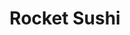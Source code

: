 ---
layout: place
title: "Rocket Sushi"
permalink: /california/san-francisco/rocket-sushi.html
stateAbbr: CA
stateName: California
cityName: San Francisco
seo:
  name: "Rocket Sushi"
  type: Restaurant
  links: http://www.rocketsushisf.com/
description: "Contemporary Japanese joint with a sushi train & patio seating, also preparing noodle & rice dishes. Rocket Sushi serves delicious sushi in San Francisco, California. Try fresh Japanese dishes for a great dining experience. Available for takeout, delivery, lunch, and dinner."
place_id: ChIJhecuAliBhYARyeSnN9PLdBE
photos:
  - name: >-
      places/ChIJhecuAliBhYARyeSnN9PLdBE/photos/AeeoHcL97BxAgxYSEYqOd_xAIuHDc09fmoHeLx14SU6_MCb-4fScIj8ad-634zZiHTsKw6vmx1KSfM2zI5gjkhrtAE1ZoExuEGNO49j4Yw2Kj3-7E8OkYHPk_XUDBr1HAkTNlCRVeD227Wf9xqaKc-QFXmdTY218znL142GoeAiHQidCSK-eMPCLDGo7ZpUIngdygaGs-AYZ5D7fA_xUnQn8iYwIJJh0Gm7HVM4_S0mUfZ1mUDzD7xXT2Yx2HL5U4f8omC6dFW9sznKovbSIOv-lOUKXQuBQl5ZzRwqeZmzbO6s
    widthPx: 4032
    heightPx: 3024
    authorAttributions:
      - displayName: Rocket Sushi
        uri: https://maps.google.com/maps/contrib/112139519470676780537
        photoUri: >-
          https://lh3.googleusercontent.com/a-/ALV-UjWcWqDr1hWJwtE3N8NTl7RTNtk2Uf6Lkss3CW2PBGy9S6dyvqI=s100-p-k-no-mo
    flagContentUri: >-
      https://www.google.com/local/imagery/report/?cb_client=maps_api_places.places_api&image_key=!1e10!2sAF1QipO-W7dO-bD8YH2m0K5PUNJgk3GGNGIL78EDxSY&hl=en-US
    googleMapsUri: >-
      https://www.google.com/maps/place//data=!3m4!1e2!3m2!1sAF1QipO-W7dO-bD8YH2m0K5PUNJgk3GGNGIL78EDxSY!2e10!4m2!3m1!1s0x80858158022ee785:0x1174cbd337a7e4c9
  - name: >-
      places/ChIJhecuAliBhYARyeSnN9PLdBE/photos/AeeoHcKS9yRJLPhYYDHRGQJoe4nTfA-E9tiM9quxDa1mrc_t7kiR--ZBTnXmUZMb3cN8AOs6qCYYtiv1IeEVP_MGGZ0cmRC_lAvsIH2HyEwPd0GPAUcJ3ka1fmD0WBrg8THkyZnn0J55hmPa12rac0-gH1I-6NdZ-yC8uNTu8-RZAD97Lt1sx6HjJiZaseDmCkv28wyZO0bBwlTsB3K-EFoXqD0t--LYzQ1Ixd1IhRtu0su_AqXY2SlQI_nvBNdQxEgcdQKvxe37BZ0Mik2cnRFrQg_GkRfSatMa9Vngbmvye_M
    widthPx: 800
    heightPx: 533
    authorAttributions:
      - displayName: Rocket Sushi
        uri: https://maps.google.com/maps/contrib/112139519470676780537
        photoUri: >-
          https://lh3.googleusercontent.com/a-/ALV-UjWcWqDr1hWJwtE3N8NTl7RTNtk2Uf6Lkss3CW2PBGy9S6dyvqI=s100-p-k-no-mo
    flagContentUri: >-
      https://www.google.com/local/imagery/report/?cb_client=maps_api_places.places_api&image_key=!1e10!2sAF1QipO_OhrVeRm5dlXY17oiJWyeTR2oixDtxOXFtwc&hl=en-US
    googleMapsUri: >-
      https://www.google.com/maps/place//data=!3m4!1e2!3m2!1sAF1QipO_OhrVeRm5dlXY17oiJWyeTR2oixDtxOXFtwc!2e10!4m2!3m1!1s0x80858158022ee785:0x1174cbd337a7e4c9
  - name: >-
      places/ChIJhecuAliBhYARyeSnN9PLdBE/photos/AeeoHcIRgPkzviZc0kQRnF8IMeufuLMuz65jEh8N8NuGJoVVVe0Q8RjL078dBPYEPivuyA9nZv0PS5SA2aw2CHDI8bdfdXqWnaInhdm5m8TdJQkeBimsRbWNB1BsGGXEWN_GYWQ8ajdM4T5zlgKeWG879pYFbjKvYEEfc_x478rrV9I2Kk0qC-6IJIH9Wevpezj_BAQVeClxhhFXunyIodtdFAFx89naZoTwND1eXiQiPKQYB113LwJkVuRwqPEAzYP7Ev31BPK-0zrIkwyABlby0x7nWRWXUA_bkVRhQNdW9DVlFiN_WiD6tn2nyhZ3d7WyMewZ6lKWmstnjWThNM1fB3MkIdiLggDRM0tY3gILm1SopE49dI_fhoIr27oKniKY9mFleF6vAA0WeE104k41DKqwNv1Z5Xo5B9I083RuztvVu3AI
    widthPx: 2268
    heightPx: 2267
    authorAttributions:
      - displayName: Brian Kennedy
        uri: https://maps.google.com/maps/contrib/107475167775762752157
        photoUri: >-
          https://lh3.googleusercontent.com/a-/ALV-UjVFjqMQeTAZScbNwnsivMyIXTBjwIpgIQ16JyWgRuA85Cw5-JdtDg=s100-p-k-no-mo
    flagContentUri: >-
      https://www.google.com/local/imagery/report/?cb_client=maps_api_places.places_api&image_key=!1e10!2sCIHM0ogKEICAgMCI27yR_wE&hl=en-US
    googleMapsUri: >-
      https://www.google.com/maps/place//data=!3m4!1e2!3m2!1sCIHM0ogKEICAgMCI27yR_wE!2e10!4m2!3m1!1s0x80858158022ee785:0x1174cbd337a7e4c9
  - name: >-
      places/ChIJhecuAliBhYARyeSnN9PLdBE/photos/AeeoHcLP-YRqA_DWRqQwZnZaMVPthnyeww3ZhX0UTF1KFUGy6f7efDdDr8GDptW1Nx0HPzrxV_DKj3vUXIpHqd_SH_nanmvBmWhm0gqq6zcsQEpGMFERrsiyz2HeCNCXYz6Q0DmdEpl63vU_BTTPjKDexYdjWA7TeSgCsE7WPwa-WXGvYiSpT8Gu_gHizaQaKj1hfe6CW3cdxz3RxkO6PrrXZcuqNmJYMgCZjE7pUBxWmayXdUPrAV2D9VEu2ofWnLNIB39JoAnBlMXtFjFhBXHBB8GJ443f72m2iZQEktEA588
    widthPx: 761
    heightPx: 429
    authorAttributions:
      - displayName: Rocket Sushi
        uri: https://maps.google.com/maps/contrib/112139519470676780537
        photoUri: >-
          https://lh3.googleusercontent.com/a-/ALV-UjWcWqDr1hWJwtE3N8NTl7RTNtk2Uf6Lkss3CW2PBGy9S6dyvqI=s100-p-k-no-mo
    flagContentUri: >-
      https://www.google.com/local/imagery/report/?cb_client=maps_api_places.places_api&image_key=!1e10!2sAF1QipPzqLr7keZXBMntHOxOho3Mh5q4UMmRQx8YQ-Y&hl=en-US
    googleMapsUri: >-
      https://www.google.com/maps/place//data=!3m4!1e2!3m2!1sAF1QipPzqLr7keZXBMntHOxOho3Mh5q4UMmRQx8YQ-Y!2e10!4m2!3m1!1s0x80858158022ee785:0x1174cbd337a7e4c9
  - name: >-
      places/ChIJhecuAliBhYARyeSnN9PLdBE/photos/AeeoHcL1odLQOA0Du2JphL5nqwI-SaTyMoSPPY3Wb54Zp4GzIDrPrnYtLFKIlgEhgZmHyEMMV4YmoyP1vjOD_RZ79h1R8o_sx9DELpTiX7KeDL3S2LSPn-czAt1jol6hgUBGdGR7rvuNrbTkGCjCkEYZERVf3PCTIY34w6BMdTAgAKstJLZpbZUxJ_n2Ou6EBV0q-OU0FwrKhfwDwnzPKZeAuEmmn9TM_zhMt5fdSECvYcL9EYDJcj61I4J8PF2Ucgjv1beu2E0pkvrvYuS-lKDarieUJtKjNwkAztnimK8gcIeY9ayRlxXdYR6OJTh0YmHLRqdtd03vJwDr23FhbCnUuxyVkftvFrO-jZLqDey_oIGVYwo-q92JmvS7OYdhB9TP_2Bafht6BaghUeV-32_Ahu3tyMHDRw3bMP8JLecZmb7xe8Fv
    widthPx: 2700
    heightPx: 4800
    authorAttributions:
      - displayName: Elijah Soria
        uri: https://maps.google.com/maps/contrib/113320241634778190253
        photoUri: >-
          https://lh3.googleusercontent.com/a-/ALV-UjVeTSUZWjmpayrW84uNayrah_3DQNiTFUh8x-ocBf69Ti6Dyy_o1Q=s100-p-k-no-mo
    flagContentUri: >-
      https://www.google.com/local/imagery/report/?cb_client=maps_api_places.places_api&image_key=!1e10!2sCIHM0ogKEICAgMDI2sz81wE&hl=en-US
    googleMapsUri: >-
      https://www.google.com/maps/place//data=!3m4!1e2!3m2!1sCIHM0ogKEICAgMDI2sz81wE!2e10!4m2!3m1!1s0x80858158022ee785:0x1174cbd337a7e4c9
  - name: >-
      places/ChIJhecuAliBhYARyeSnN9PLdBE/photos/AeeoHcKP8Vw2XnXkdmSR7J7cHW4Cnj8eWPORhnNYQz7lRYn0JOb3ZKnQX8cELK5nQfPf-cI7PujV5Jdwf0EYbSS-2IqGgqydIO-F2zq4lJuNZ6OliY6ZBgDdqmEB1oClpXwEGHgjujCnSZqZI0FOHQZYDAlWfJMKewf9EHFwkQmXsiPb-F5rPmIIl0eO2Yd_UDQxm68Ayaq9Udxbbw8SCY_tj5WJi0o5jEoTbmzFJVFJi_r49QobHozUE2ADKnSrxQ34poS6JejF0WE8GMOoBvV1WJ86ae7oJiaqELqJlGNi5usQVNaBy54_uyAZQbp2IhjQ7aK-yyxAO089EYULXgS27kRRglZxGjV2JZWablEKztAzcO25WVlfgxiIfaRMeE_xiBUcVgDJHuj--R0jWLAG_5imW21teDbGGAl17TJ4ExRYDg
    widthPx: 3709
    heightPx: 3240
    authorAttributions:
      - displayName: Kenneth Leung
        uri: https://maps.google.com/maps/contrib/105074529566645374705
        photoUri: >-
          https://lh3.googleusercontent.com/a/ACg8ocLoV3CjLtQRcEl_xv4ofZu1dhZdg5gO_r3vJxbn3OzCtN_7CB9w=s100-p-k-no-mo
    flagContentUri: >-
      https://www.google.com/local/imagery/report/?cb_client=maps_api_places.places_api&image_key=!1e10!2sCIHM0ogKEICAgMDAqq3MaQ&hl=en-US
    googleMapsUri: >-
      https://www.google.com/maps/place//data=!3m4!1e2!3m2!1sCIHM0ogKEICAgMDAqq3MaQ!2e10!4m2!3m1!1s0x80858158022ee785:0x1174cbd337a7e4c9
  - name: >-
      places/ChIJhecuAliBhYARyeSnN9PLdBE/photos/AeeoHcJQUeOpRqVcXJ5K903ExJu6FfbreLEUH9vF56srI4wKin_DluIhdrqCMaHWzeoB5L2FihDhOj6j-U4MGOH4VfgnDlB6NYAz9EdLKEtq_yu80ccnY0dvRSbxbFmNpD4Qk-0846m2NG6hIdoWLelClC8Xqn9DtuwH1Fxh7kopV7GregrTuaJyNHcQJ5_R-qQYZ2tAF6xz_EXkWIuYs_32GO9G9FoabHipK0PUCSCV-8PfvONFC0jHqmUL6FYzIOgG0XSyId60CcSZ7GTuYe7WlBpWvT_T8jJvqx1Ps09U_76PxEy7PpQ-WCx0cIEYeFRJKdHSHJVYQktAMY-C-rBfy-sYc7JXoIzZ-ewVGM8CPqARKAuLty_gr8mvbpdGOfejgX62dikqv3xtskfaKJ_CrDrFlE19aKPq1NvdLvTVHBcrzu-k
    widthPx: 2560
    heightPx: 1920
    authorAttributions:
      - displayName: Chef Tony
        uri: https://maps.google.com/maps/contrib/107813554259316757255
        photoUri: >-
          https://lh3.googleusercontent.com/a-/ALV-UjV4eNYNMU-A09VgioLST0qBvhBTH1YPn14JMOXEbpgClfDC8Gg2=s100-p-k-no-mo
    flagContentUri: >-
      https://www.google.com/local/imagery/report/?cb_client=maps_api_places.places_api&image_key=!1e10!2sCIHM0ogKEICAgIDTuq_PtgE&hl=en-US
    googleMapsUri: >-
      https://www.google.com/maps/place//data=!3m4!1e2!3m2!1sCIHM0ogKEICAgIDTuq_PtgE!2e10!4m2!3m1!1s0x80858158022ee785:0x1174cbd337a7e4c9
  - name: >-
      places/ChIJhecuAliBhYARyeSnN9PLdBE/photos/AeeoHcKFCZEQrvzU_Pp55rZ9j7IIVIIrsyNdJXCi0doyO_MUcv1UHB_Ksm3Lks4EAbkRsp7XpsrnEsWVYQa0GSskt6zp_kdlISWfZEB6q8W9yYicPHcK0tKwjys39t5hZYPOJO1aBhT2UkChXu144mqIBvUe3oIkkHp-m_VRtF5QMYy-oj1Cs7WVwAw0SU5q5w9zzqIDXhL0fLYM_iwJA8vVC4lXbJwQQDAKKPsUbStkGWoXxmM8V8_nfq8no1nHzAOTvHMNGYPoIXX-s3a2IQKGjE324aQtarJ68o_Spbv64rg
    widthPx: 800
    heightPx: 533
    authorAttributions:
      - displayName: Rocket Sushi
        uri: https://maps.google.com/maps/contrib/112139519470676780537
        photoUri: >-
          https://lh3.googleusercontent.com/a-/ALV-UjWcWqDr1hWJwtE3N8NTl7RTNtk2Uf6Lkss3CW2PBGy9S6dyvqI=s100-p-k-no-mo
    flagContentUri: >-
      https://www.google.com/local/imagery/report/?cb_client=maps_api_places.places_api&image_key=!1e10!2sAF1QipP46WyTRPBN_MNqVG7wsLpXQRiiR8xpixuuQ18&hl=en-US
    googleMapsUri: >-
      https://www.google.com/maps/place//data=!3m4!1e2!3m2!1sAF1QipP46WyTRPBN_MNqVG7wsLpXQRiiR8xpixuuQ18!2e10!4m2!3m1!1s0x80858158022ee785:0x1174cbd337a7e4c9
  - name: >-
      places/ChIJhecuAliBhYARyeSnN9PLdBE/photos/AeeoHcI0_sO5iOrIzfF8OHqAdXS_P0qo-XOVQK2nPR9YMBQ-oQTgUqtFsJSa73oLDAOeSwoEpQZTrkj1QQ2uRzT8kTUiaJcwojJZaxq-4ncAO5khx_xSobuhsVSvTfbaNWbINw6hwpVAb-vIUdejew2_TrDKW0SEdPqcaZqeHk_oH_BOsqpwHTs8NZEFj6mcuNP7dEeDyXt-1SrSk_ehPhi0IENBl7kGdo0NBC1MjJpij88fwooLumCWCWMljHojLEvPDXoFD22BFNHoM8OWnJhREPlt07HozOXV6Xc3iBYKKyDbQOe_ZQq2Tqz0Wr_zt4aQwxsuVL9yvp48CVdayArX9k4ANPxfTMUkZjETBgwbiX2tVKIVY9uqXgGtpQ_YAWcHCAB3DuIk7-nHSS2WqLve7gSq1hh8BSeeoEGzNjQg-7U
    widthPx: 4032
    heightPx: 3024
    authorAttributions:
      - displayName: Anelya
        uri: https://maps.google.com/maps/contrib/106858908421220149486
        photoUri: >-
          https://lh3.googleusercontent.com/a-/ALV-UjUzlGhe_5MwziiEFOXAD7xwSjBsjdqlGah7eMzxcunFdvT9R6Hrtw=s100-p-k-no-mo
    flagContentUri: >-
      https://www.google.com/local/imagery/report/?cb_client=maps_api_places.places_api&image_key=!1e10!2sCIHM0ogKEICAgIDjw53MOw&hl=en-US
    googleMapsUri: >-
      https://www.google.com/maps/place//data=!3m4!1e2!3m2!1sCIHM0ogKEICAgIDjw53MOw!2e10!4m2!3m1!1s0x80858158022ee785:0x1174cbd337a7e4c9
  - name: >-
      places/ChIJhecuAliBhYARyeSnN9PLdBE/photos/AeeoHcIUOzLfzkbuP1Ec-X48xTxtZCPQfOBasO8cj1Ec_i4WDIFoV4vxeAzzxQ0vQOJCHoGZbCKSIy5sM-o-htsOul5Y3IQTS9OMQCS4wAjYlGbNWqQslTT-9fBrOwVirayRLT4uPQ1M8EaOzJxYUxLIeU44Ddh8qPBgR17bMuOZxXBZ6Dk-O5ZzKcL1D5tUgTTZhxe1zBowXGeaTRlQG_3qYAnPQy1Narp5cB1i89AON_P8SYjA-bKwwNjDDvKIrD0vvjXRdanKCzAC6jOAhNFYUpbOs3jFssxjsN7TuI78DCEKKP5VXZkVgQeflAtsqVBCSd3V9DqH1BZbbfw8WgjDFl1ojWbNgYKLdlGWFDfW70JNm1Ve-eLe2xrxm87aE74htB6gR_lYy2bSPN1l2BGCRf_kROd8EeVf5A3vsvPVQKuAdA
    widthPx: 3824
    heightPx: 2929
    authorAttributions:
      - displayName: Kenneth Leung
        uri: https://maps.google.com/maps/contrib/105074529566645374705
        photoUri: >-
          https://lh3.googleusercontent.com/a/ACg8ocLoV3CjLtQRcEl_xv4ofZu1dhZdg5gO_r3vJxbn3OzCtN_7CB9w=s100-p-k-no-mo
    flagContentUri: >-
      https://www.google.com/local/imagery/report/?cb_client=maps_api_places.places_api&image_key=!1e10!2sCIHM0ogKEICAgMDAqq3MKQ&hl=en-US
    googleMapsUri: >-
      https://www.google.com/maps/place//data=!3m4!1e2!3m2!1sCIHM0ogKEICAgMDAqq3MKQ!2e10!4m2!3m1!1s0x80858158022ee785:0x1174cbd337a7e4c9
address: 1695 Market St, San Francisco, CA 94103, USA
street: 1695 Market St
city: San Francisco
state: CA
zip: '94103'
country: USA
neighborhood: SoMa
latitude: '37.772563'
longitude: '-122.421972'
accessibility_options:
  wheelchairAccessibleEntrance: true
  wheelchairAccessibleRestroom: true
  wheelchairAccessibleSeating: true
business_status: OPERATIONAL
name: Rocket Sushi
google_maps_links:
  directionsUri: >-
    https://www.google.com/maps/dir//''/data=!4m7!4m6!1m1!4e2!1m2!1m1!1s0x80858158022ee785:0x1174cbd337a7e4c9!3e0
  placeUri: https://maps.google.com/?cid=1257854303975498953
  writeAReviewUri: >-
    https://www.google.com/maps/place//data=!4m3!3m2!1s0x80858158022ee785:0x1174cbd337a7e4c9!12e1
  reviewsUri: >-
    https://www.google.com/maps/place//data=!4m4!3m3!1s0x80858158022ee785:0x1174cbd337a7e4c9!9m1!1b1
  photosUri: >-
    https://www.google.com/maps/place//data=!4m3!3m2!1s0x80858158022ee785:0x1174cbd337a7e4c9!10e5
primary_type: Japanese Restaurant
opening_hours:
  regular: null
  current: null
secondary_opening_hours:
  regular:
    weekdayDescriptions: null
    type: null
  current:
    weekdayDescriptions: null
    type: null
phone: (415) 872-9368
price_level: PRICE_LEVEL_MODERATE
price_range: $30 &ndash; $50
rating: '4.5'
rating_count: 0
website: http://www.rocketsushisf.com/
reviews:
  - name: >-
      places/ChIJhecuAliBhYARyeSnN9PLdBE/reviews/ChdDSUhNMG9nS0VJQ0FnSUNmdXFTV3lnRRAB
    relativePublishTimeDescription: 3 months ago
    rating: 5
    text:
      text: >-
        Clean establishment, attentive service and large portions!  Sushi is
        fresh and it’s delivered to your table via a rocket!  Half the fun is
        playing with the tech to order and receive your food.   Indoor and
        outdoor seating available.
      languageCode: en
    originalText:
      text: >-
        Clean establishment, attentive service and large portions!  Sushi is
        fresh and it’s delivered to your table via a rocket!  Half the fun is
        playing with the tech to order and receive your food.   Indoor and
        outdoor seating available.
      languageCode: en
    authorAttribution:
      displayName: lonnell williams
      uri: https://www.google.com/maps/contrib/106713407141544407989/reviews
      photoUri: >-
        https://lh3.googleusercontent.com/a-/ALV-UjVXejhhbJeNXofoVq-NDo-bl6MyVb-tIiJiQghLriQMoVdgZrPxsQ=s128-c0x00000000-cc-rp-mo-ba4
    publishTime: '2024-12-28T08:02:03.959760Z'
    flagContentUri: >-
      https://www.google.com/local/review/rap/report?postId=ChdDSUhNMG9nS0VJQ0FnSUNmdXFTV3lnRRAB&d=17924085&t=1
    googleMapsUri: >-
      https://www.google.com/maps/reviews/data=!4m6!14m5!1m4!2m3!1sChdDSUhNMG9nS0VJQ0FnSUNmdXFTV3lnRRAB!2m1!1s0x80858158022ee785:0x1174cbd337a7e4c9
  - name: >-
      places/ChIJhecuAliBhYARyeSnN9PLdBE/reviews/ChZDSUhNMG9nS0VJQ0FnTUR3eHR2N0dnEAE
    relativePublishTimeDescription: 2 weeks ago
    rating: 5
    text:
      text: >-
        I had dinner here on a Thursday evening. We were seated immediately and
        were immediately taken with the cool tablet that you use to order food
        and the "rocket sleds" that deliver the food. In addition to the
        ingenious and fun aspects of the restaurant, the star of the show was
        the food. I've had sushi all over the world, including many times in
        Japan, and I can honestly say that I've never had nigiri with such
        generous portions of totally fresh fish. Granted, the prices are
        relatively high (like $14 for two pieces) but given that you're getting
        about double the fish you'd normally see on a piece of nigiri, I think
        it's a fair price.


        In addition to nigiri, we had a couple of rolls and miso soup. All was
        top notch. If you're looking for a fun place to have truly amazing
        sushi, this is your place. Highly recommended!
      languageCode: en
    originalText:
      text: >-
        I had dinner here on a Thursday evening. We were seated immediately and
        were immediately taken with the cool tablet that you use to order food
        and the "rocket sleds" that deliver the food. In addition to the
        ingenious and fun aspects of the restaurant, the star of the show was
        the food. I've had sushi all over the world, including many times in
        Japan, and I can honestly say that I've never had nigiri with such
        generous portions of totally fresh fish. Granted, the prices are
        relatively high (like $14 for two pieces) but given that you're getting
        about double the fish you'd normally see on a piece of nigiri, I think
        it's a fair price.


        In addition to nigiri, we had a couple of rolls and miso soup. All was
        top notch. If you're looking for a fun place to have truly amazing
        sushi, this is your place. Highly recommended!
      languageCode: en
    authorAttribution:
      displayName: Mark Ehr
      uri: https://www.google.com/maps/contrib/117107679043731800175/reviews
      photoUri: >-
        https://lh3.googleusercontent.com/a-/ALV-UjWPU022n7Tm7Tqbtu8h6gxxBOecWhAbtxqX9pUHJ2S9_H-Rq7gk=s128-c0x00000000-cc-rp-mo-ba3
    publishTime: '2025-03-25T15:03:25.640453Z'
    flagContentUri: >-
      https://www.google.com/local/review/rap/report?postId=ChZDSUhNMG9nS0VJQ0FnTUR3eHR2N0dnEAE&d=17924085&t=1
    googleMapsUri: >-
      https://www.google.com/maps/reviews/data=!4m6!14m5!1m4!2m3!1sChZDSUhNMG9nS0VJQ0FnTUR3eHR2N0dnEAE!2m1!1s0x80858158022ee785:0x1174cbd337a7e4c9
  - name: >-
      places/ChIJhecuAliBhYARyeSnN9PLdBE/reviews/ChZDSUhNMG9nS0VJQ0FnSUREcHBiQkpBEAE
    relativePublishTimeDescription: 12 months ago
    rating: 5
    text:
      text: >-
        This place is great. I don't even know why they have servers. We'll I
        understand why they have them. Anyway, service was helpful and on top of
        it. You order off a tablet at the table and your food arrives on a
        rocket train to your table. It was way cool. Recommend going just to
        watch that. They also had vegan rolls and other options for vegan.

        I ordered the Candle Stick roll and an amazing Golden Spicy Tuna roll.
      languageCode: en
    originalText:
      text: >-
        This place is great. I don't even know why they have servers. We'll I
        understand why they have them. Anyway, service was helpful and on top of
        it. You order off a tablet at the table and your food arrives on a
        rocket train to your table. It was way cool. Recommend going just to
        watch that. They also had vegan rolls and other options for vegan.

        I ordered the Candle Stick roll and an amazing Golden Spicy Tuna roll.
      languageCode: en
    authorAttribution:
      displayName: Tony B
      uri: https://www.google.com/maps/contrib/105125751291231089218/reviews
      photoUri: >-
        https://lh3.googleusercontent.com/a/ACg8ocIxoYgsel-NdX4ImZl--Xz89CDyloN6jkbwdsC9S23VdB2jEw=s128-c0x00000000-cc-rp-mo-ba4
    publishTime: '2024-04-13T23:27:20.073523Z'
    flagContentUri: >-
      https://www.google.com/local/review/rap/report?postId=ChZDSUhNMG9nS0VJQ0FnSUREcHBiQkpBEAE&d=17924085&t=1
    googleMapsUri: >-
      https://www.google.com/maps/reviews/data=!4m6!14m5!1m4!2m3!1sChZDSUhNMG9nS0VJQ0FnSUREcHBiQkpBEAE!2m1!1s0x80858158022ee785:0x1174cbd337a7e4c9
  - name: >-
      places/ChIJhecuAliBhYARyeSnN9PLdBE/reviews/ChZDSUhNMG9nS0VJQ0FnTUNJMjd5UlB3EAE
    relativePublishTimeDescription: a week ago
    rating: 4
    text:
      text: >-
        For ambience, you will be dining in bright,  functional lighting next to
        a long table covered in the supplies needed to prepare delivery orders,
        but the food is truly great
      languageCode: en
    originalText:
      text: >-
        For ambience, you will be dining in bright,  functional lighting next to
        a long table covered in the supplies needed to prepare delivery orders,
        but the food is truly great
      languageCode: en
    authorAttribution:
      displayName: Brian Kennedy
      uri: https://www.google.com/maps/contrib/107475167775762752157/reviews
      photoUri: >-
        https://lh3.googleusercontent.com/a-/ALV-UjVFjqMQeTAZScbNwnsivMyIXTBjwIpgIQ16JyWgRuA85Cw5-JdtDg=s128-c0x00000000-cc-rp-mo-ba3
    publishTime: '2025-04-04T22:07:03.975981Z'
    flagContentUri: >-
      https://www.google.com/local/review/rap/report?postId=ChZDSUhNMG9nS0VJQ0FnTUNJMjd5UlB3EAE&d=17924085&t=1
    googleMapsUri: >-
      https://www.google.com/maps/reviews/data=!4m6!14m5!1m4!2m3!1sChZDSUhNMG9nS0VJQ0FnTUNJMjd5UlB3EAE!2m1!1s0x80858158022ee785:0x1174cbd337a7e4c9
  - name: >-
      places/ChIJhecuAliBhYARyeSnN9PLdBE/reviews/ChZDSUhNMG9nS0VJQ0FnSURYbklLNllREAE
    relativePublishTimeDescription: 5 months ago
    rating: 4
    text:
      text: >-
        Lunch on Sunday last week for party of two. Sashimi was tasty and looked
        fresh. Love their raw fatty tuna, 4 large slices with each one scored in
        diamond pattern for better easier enjoyment. Unagi nigiri and toro
        nigiri were huge, not the typical one bite size. Also had two
        appetizers, fried calamari and tempura platter but they were a bit too
        greasy I found. Servers checked in with us several times during our meal
        and refilled our tea and ginger. Will dine again.
      languageCode: en
    originalText:
      text: >-
        Lunch on Sunday last week for party of two. Sashimi was tasty and looked
        fresh. Love their raw fatty tuna, 4 large slices with each one scored in
        diamond pattern for better easier enjoyment. Unagi nigiri and toro
        nigiri were huge, not the typical one bite size. Also had two
        appetizers, fried calamari and tempura platter but they were a bit too
        greasy I found. Servers checked in with us several times during our meal
        and refilled our tea and ginger. Will dine again.
      languageCode: en
    authorAttribution:
      displayName: Jacqueline Liu
      uri: https://www.google.com/maps/contrib/100548539746734492673/reviews
      photoUri: >-
        https://lh3.googleusercontent.com/a-/ALV-UjUo2KMphvXA__KxHeKrtP7wFD38lujqaagy4TOaCPmAy3X68rou=s128-c0x00000000-cc-rp-mo-ba2
    publishTime: '2024-10-25T01:13:25.108224Z'
    flagContentUri: >-
      https://www.google.com/local/review/rap/report?postId=ChZDSUhNMG9nS0VJQ0FnSURYbklLNllREAE&d=17924085&t=1
    googleMapsUri: >-
      https://www.google.com/maps/reviews/data=!4m6!14m5!1m4!2m3!1sChZDSUhNMG9nS0VJQ0FnSURYbklLNllREAE!2m1!1s0x80858158022ee785:0x1174cbd337a7e4c9
parking_options:
  freeParkingLot: false
  freeStreetParking: true
  valetParking: false
payment_options:
  acceptsCreditCards: true
  acceptsDebitCards: true
  acceptsCashOnly: false
  acceptsNfc: true
allow_dogs: null
curbside_pickup: null
delivery: true
dine_in: true
good_for_children: true
good_for_groups: null
good_for_sports: true
live_music: false
menu_for_children: false
outdoor_seating: true
reservable: true
restroom: true
serves_beer: true
serves_breakfast: false
serves_brunch: false
serves_cocktails: false
serves_coffee: false
serves_dinner: true
serves_dessert: true
serves_lunch: true
serves_vegetarian_food: true
serves_wine: true
takeout: true
update_category: essentials
summary: >-
  Contemporary Japanese joint with a sushi train & patio seating, also preparing
  noodle & rice dishes.

---